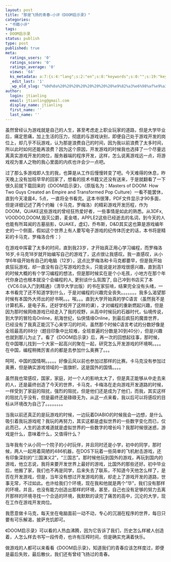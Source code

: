 ```yaml
---
layout: post
title: "那是飞扬的青春—小评《DOOM启示录》"
categories:
- "书籍小评"
tags:
- DOOM启示录
status: publish
type: post
published: true
meta:
  ratings_users: '0'
  ratings_score: '0'
  ratings_average: '0'
  views: '64'
  ks_metadata: a:7:{s:4:"lang";s:2:"en";s:8:"keywords";s:0:"";s:19:"keywords_autoupdate";s:1:"1";s:11:"description";s:0:"";s:22:"description_autoupdate";s:1:"1";s:5:"title";s:49:"那是飞扬的青春—小评《DOOM启示录》";s:6:"robots";s:12:"index,follow";}
  _edit_last: '1'
  _wp_old_slug: "%0d%0a%20%20%20%20%20%20%20%20%e9%82%a3%e6%98%af%e9%a3%9e%e6%89%ac%e7%9a%84%e9%9d%92%e6%98%a5-%e5%b0%8f%e8%af%84%e3%80%8adoom%e5%90%af%e7%a4%ba%e5%bd%95%e3%80%8b%0d%0a%20%20%20%20%20%20%20%20"
author:
  login: jtianling
  email: jtianling@gmail.com
  display_name: jtianling
  first_name: ''
  last_name: ''
---
```

虽然曾经认为游戏就是自己的人生，甚至考虑走上职业玩家的道路，但是大学毕业后，痛定思痛，加上生活的压力，彻底的与游戏诀别，即便自己处于游戏开发的岗位上，却几乎不玩游戏，认为那是浪费自己的时间，因为我以前浪费了太多时间，所以此时如何还能再浪费？因为这个原因，开发游戏的时候我也选择了一个尽量远离真实游戏开发的岗位，服务器端的程序开发，这样，怎么说离游戏远一点，将游戏视为害人之物的我心里面的内疚也许会少一点吧。

<!-- more -->

过了那么多游戏即人生的我，也算是从工作后慢慢转变了吧。今天难得的休息，昨天晚上没有加班早早的回家了，想看的技术书籍又还没有送来，于是就翻看了一下很久前就下载回来的《DOOM启示录》，（原版名为：Masters of DOOM: How Two Guys Created an Empire and Transformed Pop Culture）一看不能罢休，直到今天凌晨4，5点，一直将全书看完。这本书很薄，PDF文件显示才90多面，但是详细记述了两个约翰（卡马克，罗梅洛）的精彩游戏开发历程，作为DOOM，QUAKE这些游戏的曾经狂热爱好者，一些事情是如此的熟悉。从3DFx, VOODOO,DOOM,毁灭公爵，麦金塔，APPLE2这些已经逝去的名词，到今天的人也能有所耳闻的古墓丽影，QUAKE，虚幻，乔布斯，D&D其实这也算是游戏编年史的一个侧面，假如这个世界上有人要写电子游戏的纪传体历史的话，本书将是精彩的卡马克，罗梅洛合传：）

在游戏中挥霍了太多的时间，直到我23岁，才开始真正用心学习编程，而罗梅洛16岁,卡马克18岁就开始编写自己的游戏了，这点很让我感叹。我一直感叹，从小学6年级开始有自己的电脑（12岁），这点比罗梅洛和卡马克都要早，但是我开始疯狂玩游戏，却一直没有自己写游戏的念头，只能说是对游戏很感兴趣，直到高1的时候大概的有个学习编程的想法，但是那时候实在是个小毛孩，小地方在那个年代你身边也根本就没个会编程的人, 更别谈什么氛围了, 自己冲到书店买了本《VC6.0从入门到精通》（清华大学出版）的书在家狂啃，结果完全没有头绪，一本书看完了还不知道学到什么，于是对编程的兴趣完全丧失。。。。。。。我多么渴望那时候有本国外大师出的好书啊。。。唉。。。直到大学开始真的学C语言（虽然我不是计算机系，是电子系，还好学校开了这样的课），才对编程的重新燃起兴趣，但是因为那时候网络游戏已经走入了我的视野，从高中时候玩的石器时代，仙境传说，到大学的冒险岛Online，航海世纪，仙侠情缘Online，到最后疯狂的魔兽世界，已经没有了我真正能沉下心来学习的时间，虽然那个时候C语言考试的分数好像是全班最高的88分（题目印象中比较难，全班普遍的分数是30到40分），但是兴趣也就到那儿为止了。看了《DOOM启示录》后，再一次的回想起往事，那时候，在中国哪儿找到一个大家一起高兴的聚在一起，研究怎么开发游戏的环境啊。。。。在中国，编程稍微厉害点的都是去参加什么奥赛了。。。

呵呵，中国的国情啊。。。。。好像云风以前也参加过那样的比赛。卡马克没有参加过奥赛，但是确实游戏领域的一面旗帜，这是国外的国情。。。。

虽然我也常感叹，国家，家庭，对一个人的影响太大了，但是真正能够从中走去来的人，还是最终创造了今天的世界，卡马克，卡梅洛在走向游戏开发道路的时候，一样受到了家庭的阻扰，强烈的阻扰，但是他们还是成为了他们，而我，其实这样的阻扰几乎没有，但是最终还是碌碌无为，从这一点来看，我以后可以将感叹的目标从环境改为自己了。。。。。。。。

当我以前还真正的是玩游戏的时候，一边玩着DIABlO的时候我会一边想，是什么吸引着我玩游戏呢？我玩的再努力，其实这都是虚拟世界的一些数字变化而已，仅此而已，人生的追求难道就是虚拟世界的一些数字的增长吗？我那时候很迷惑，游戏是什么，意味着什么，又值得什么？

当年我有个从小同一个院子的小时玩伴，并且同时还是小学，初中的同学，那时候，两人一起用着简陋的486机器，在DOS下玩着一些简单的飞机射击游戏，还有印象深刻的“三国演义2”，“三国志”。那时候他玩到国外的游戏，再玩到国内的游戏，他立志说，我将来要开发世界上最好的游戏，比国外的那些还好。初中毕业后，他搬了家，我们也不再是同学，后来失去了联系，不知道今天他怎么样了，是否在开发游戏，但是，当年没有想过开发游戏的我，却走上了游戏开发的道路，世事无常，不过如此。也许给我们个环境，现在我和他就是两个“华”，我们没有那样的环境，并且，也没有能力创造出那样的环境，甚至，自己也没有足够的努力去离开那样的环境寻找一个合适的环境，我默默的读完了痛苦的高中，沉沦的大学，现在工作在游戏开发岗位。

我愿意做卡马克，每天坐在电脑面前一动不动，专心的沉溺在程序的世界，每日只要有可乐解渴，披萨充饥即可。

《DOOM启示录》可以看的人热血沸腾，因为它告诉了我们，历史怎么样被人创造着，人怎么样去书写一段传奇，也许有压榨时间，但是确实充满着快乐。

做游戏的人都可以来看看《DOOM启示录》，知道我们的青春应该怎样度过，即便是最后失败，最后散伙，我们还有曾经飞扬过的青春。
